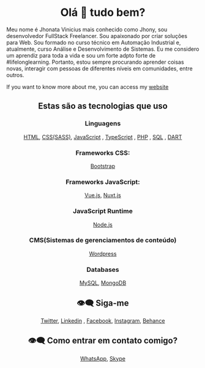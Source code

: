 <h1 align="center">
    Olá 👋 tudo bem? 
</h1>

Meu nome é Jhonata Vinicius mais conhecido como Jhony, sou desenvolvedor FullStack Freelancer. Sou apaixonado por criar soluções para Web. Sou formado no curso técnico em Automação Industrial e, atualmente, curso Análise e Desenvolvimento de Sistemas. Eu me considero  um aprendiz para toda a vida e sou um forte adpto forte de #lifelonglearning. Portanto, estou sempre procurando  aprender coisas novas, interagir com pessoas de diferentes níveis em comunidades, entre outros. 


If you want to know more about me, you can access my  <a href="https://jhonyaraujo.netlify.app/" align="center">website</a>

<h2 align="center">
Estas são as tecnologias que uso
</h2>

<h3 align="center">
    Linguagens
</h3>
<div align="center">
  <a href="https://developer.mozilla.org/pt-BR/docs/Web/HTML" align="center">HTML</a>,
      <a href="https://developer.mozilla.org/pt-BR/docs/Web/CSS" align="center">CSS(SASS)</a>,
        <a href="https://developer.mozilla.org/pt-BR/docs/Web/JavaScript" align="center">JavaScript</a>
 ,
           <a href="https://www.typescriptlang.org/" align="center">TypeScript</a>
 ,
             <a href="https://www.typescriptlang.org/" align="center">PHP</a>
 ,
                 <a href="https://www.typescriptlang.org/" align="center">SQL</a>
 ,
                     <a href="https://www.typescriptlang.org/" align="center">DART</a>
 <br/>
</div>

 <h3 align="center">
   Frameworks CSS:
</h3>
<div align="center">
<a href="https://getbootstrap.com/" align="center">Bootstrap</a>
</div>

<h3 align="center">
   Frameworks JavaScript:
</h3>
<div align="center"> 
    <a href="https://vuejs.org/" align="center">Vue.js</a>,
  <a href="https://nuxtjs.org/" align="center">Nuxt.js</a>
</div>

<h3 align="center">
   JavaScript Runtime
</h3>
<div align="center">
  <a href="https://nodejs.org/en/" align="center">Node.js</a>
 <br/>
</div>

 <h3 align="center">
    CMS(Sistemas de gerenciamentos de conteúdo)
</h3>
<div align="center">
 <a href="https://wordpress.org/" align="center">Wordpress</a>
</div>

<h3 align="center">
   Databases
</h3>
<div align="center"> 
    <a href="https://www.mysql.com/" align="center">MySQL</a>,
        <a href="https://www.mongodb.com/" align="center">MongoDB</a>
 <br/>
</div>

<h2 align="center">
    👁‍🗨 Siga-me
</h2>

<div align="center">
<a href="https://twitter.com/JhonyAraujoDev" align="center">Twitter</a>,
<a href="https://www.linkedin.com/in/jhonatavinicius2488/">Linkedin</a>
,
<a href="https://www.facebook.com/jhony.araujo.dev/">Facebook</a>,
<a href="https://www.instagram.com/jhonyaraujo_oficial/">Instagram</a>,
<a href="https://www.behance.net/jhonyaraujo">Behance</a>
</div>

<h2 align="center">
    👁‍🗨 Como entrar em contato comigo?  
</h2>
<div align="center">
<a href="https://api.whatsapp.com/send?phone=5581983708177">WhatsApp</a>,
<a href="https://join.skype.com/invite/v9azzgZrhpWh">Skype</a>
</div>




